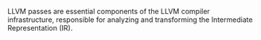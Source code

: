 LLVM passes are essential components of the LLVM compiler infrastructure, responsible for analyzing and transforming the Intermediate Representation (IR).

